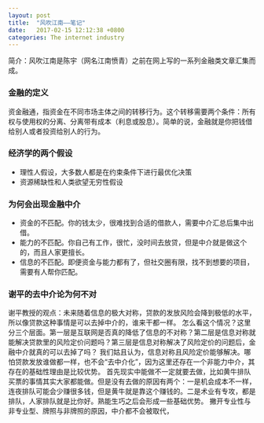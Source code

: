 ```yaml
---
layout: post
title:  "风吹江南——笔记"
date:   2017-02-15 12:12:38 +0800
categories: The internet industry
---
```

简介：风吹江南是陈宇（网名江南愤青）之前在网上写的一系列金融类文章汇集而成。


### 金融的定义
资金融通，指资金在不同市场主体之间的转移行为。这个转移需要两个条件：所有权与使用权的分离、分离带有成本（利息或股息）。简单的说，金融就是你把钱借给别人或者投资给别人的行为。

### 经济学的两个假设
- 理性人假设，大多数人都是在约束条件下进行最优化决策
- 资源稀缺性和人类欲望无穷性假设

### 为何会出现金融中介
- 资金的不匹配。你的钱太少，很难找到合适的借款人，需要中介汇总后集中出借。
- 能力的不匹配。你自己有工作，很忙，没时间去放贷，但是中介就是做这个的，而且人家更擅长。
- 信息的不匹配。即便资金与能力都有了，但社交圈有限，找不到想要的项目，需要有人帮你匹配。

### 谢平的去中介论为何不对
谢平教授的观点：未来随着信息的极大对称，贷款的发放风险会降到极低的水平，所以像贷款这种事情是可以去掉中介的，谁来干都一样。
怎么看这个情况？这里分三个层面。第一层是互联网是否真的降低了信息的不对称？第二层是信息对称就能解决贷款里的风险定价问题吗？第三层是信息对称解决了风险定价的问题后，金融中介就真的可以去掉了吗？
我们姑且认为，信息对称且风险定价能够解决。哪怕贷款发放谁做都一样，也不会“去中介化”，因为这里还存在一个非能力中介，其存在的基础性理由是比较优势。
首先现实中能做不一定就要去做，比如黄牛排队买票的事情其实大家都能做。但是没有去做的原因有两个：一是机会成本不一样，连夜排队可能会少赚很多钱，但是黄牛就是靠这个赚钱的。二是术业有专攻，都是排队，人家排队就是比你好。熟能生巧之后会形成一些基础优势。
撇开专业性与非专业型、牌照与非牌照的原因，中介都不会被取代，


